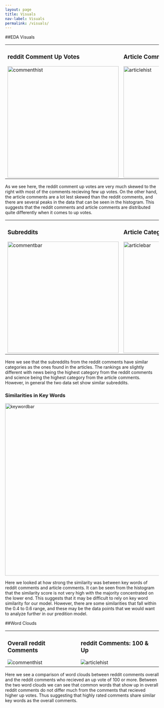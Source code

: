 ```yaml
---
layout: page
title: Visuals
nav-label: Visuals
permalink: /visuals/
---
```


##EDA Visuals
<table>
<tr>
<td><h3>reddit Comment Up Votes</h3><img img width="364" alt="commenthist" src="../images/commenthist.png"></td><td><h3>Article Comment Up Votes</h3><img img width="364" alt="articlehist" src="../images/articlehist.png"></td>
</tr>
</table>

As we see here, the reddit comment up votes are very much skewed to the right with most of the comments recieving few up votes. On the other hand, the article comments are a lot lest skewed than the reddit comments, and there are several peaks in the data that can be seen in the histogram. This suggests that the reddit comments and article comments are distributed quite differently when it comes to up votes.

<table>
<tr>
<td><h3>Subreddits</h3><img img width="364" alt="commentbar" src="../images/commentbar.png"></td><td><h3>Article Categories</h3><img img width="364" alt="articlebar" src="../images/articlebar.png"></td>
</tr>
</table>

Here we see that the subreddits from the reddit comments have similar categories as the ones found in the articles. The rankings are slightly different with news being the highest category from the reddit comments and science being the highest category from the article comments. However, in general the two data set show similar subreddits.

<div>
  <h3>Similarities in Key Words </h3>
  <img img width="564" alt="keywordbar" src="../images/keywordbar.png">
</div>

Here we looked at how strong the similarity was between key words of reddit comments and article comments. It can be seen from the histogram that the similarity score is not very high with the majority concentrated on the lower end. This suggests that it may be difficult to rely on key word similarity for our model. However, there are some similarities that fall within the 0.4 to 0.6 range, and these may be the data points that we would want to analyze further in our predition model.

##Word Clouds

<table>
<tr>
<td><h3>Overall reddit Comments</h3><img alt="commenthist" src="../images/reddit.png"></td><td><h3>reddit Comments: 100 & Up</h3><img alt="articlehist" src="../images/reddit100.png"></td>
</tr>
</table>

Here we see a comparison of word clouds between reddit comments overall and the reddit comments who recieved an up vote of 100 or more. Between the two word clouds we can see that common words that show up in overall reddit comments do not differ much from the comments that recieved higher up votes. Thus suggesting that highly rated comments share similar key words as the overall comments.


